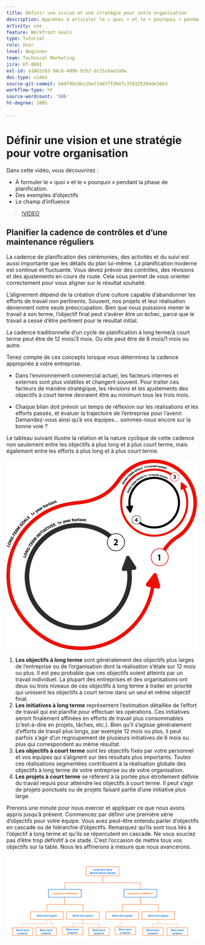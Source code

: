 ```yaml
---
title: Définir une vision et une stratégie pour votre organisation
description: Apprenez à articuler le « quoi » et le « pourquoi » pendant la phase de planification, des exemples d’objectifs et le champ d’influence.
activity: use
feature: Workfront Goals
type: Tutorial
role: User
level: Beginner
team: Technical Marketing
jira: KT-8891
exl-id: a1062cb3-94cb-4996-9352-dc15c6ae2a9a
doc-type: video
source-git-commit: bbdf99c6bc1be714077fd94fc3f8325394de36b3
workflow-type: ht
source-wordcount: '586'
ht-degree: 100%

---
```


# Définir une vision et une stratégie pour votre organisation

Dans cette vidéo, vous découvrirez :

* À formuler le « quoi » et le « pourquoi » pendant la phase de planification.
* Des exemples d’objectifs
* Le champ d’influence

>[!VIDEO](https://video.tv.adobe.com/v/3415997/?quality=12&learn=on&enablevpops=1&captions=fre_fr)

## Planifier la cadence de contrôles et d’une maintenance réguliers

La cadence de planification des cérémonies, des activités et du suivi est aussi importante que les détails du plan lui-même. La planification moderne est continue et fluctuante. Vous devez prévoir des contrôles, des révisions et des ajustements en cours de route. Cela vous permet de vous orienter correctement pour vous aligner sur le résultat souhaité.

L’alignement dépend de la création d’une culture capable d’abandonner les efforts de travail non pertinents. Souvent, nos projets et leur réalisation deviennent notre seule préoccupation. Bien que nous puissions mener le travail à son terme, l’objectif final peut s’avérer être un échec, parce que le travail a cessé d’être pertinent pour le résultat initial.

La cadence traditionnelle d’un cycle de planification à long terme/à court terme peut être de 12 mois/3 mois. Ou elle peut être de 6 mois/1 mois ou autre.

Tenez compte de ces concepts lorsque vous déterminez la cadence appropriée à votre entreprise.

* Dans l’environnement commercial actuel, les facteurs internes et externes sont plus volatiles et changent souvent. Pour traiter ces facteurs de manière stratégique, les révisions et les ajustements des objectifs à court terme devraient être au minimum tous les trois mois.

* Chaque bilan doit prévoir un temps de réflexion sur les réalisations et les efforts passés, et évaluer la trajectoire de l’entreprise pour l’avenir. Demandez-vous ainsi qu’à vos équipes... sommes-nous encore sur la bonne voie ?

Le tableau suivant illustre la relation et la nature cyclique de cette cadence non seulement entre les objectifs à plus long et à plus court terme, mais également entre les efforts à plus long et à plus court terme.

![Graphique du cycle d’exécution stratégique](assets/02-workfront-goals-strategic-execution-cycle.png)

1. **Les objectifs à long terme** sont généralement des objectifs plus larges de l’entreprise ou de l’organisation dont la réalisation s’étale sur 12 mois ou plus. Il est peu probable que ces objectifs soient atteints par un travail individuel. La plupart des entreprises et des organisations ont deux ou trois niveaux de ces objectifs à long terme à traiter en priorité qui unissent les objectifs à court terme dans un seul et même objectif final.
1. **Les initiatives à long terme** représentent l’estimation détaillée de l’effort de travail qui est planifié pour effectuer les opérations. Ces initiatives seront finalement affinées en efforts de travail plus consommables (c’est-à-dire en projets, tâches, etc.). Bien qu’il s’agisse généralement d’efforts de travail plus longs, par exemple 12 mois ou plus, il peut parfois s’agir d’un regroupement de plusieurs initiatives de 6 mois ou plus qui correspondent au même résultat.
1. **Les objectifs à court terme** sont les objectifs fixés par votre personnel et vos équipes qui s’alignent sur des résultats plus importants. Toutes ces réalisations segmentées contribuent à la réalisation globale des objectifs à long terme de votre entreprise ou de votre organisation.
1. **Les projets à court terme** se réfèrent à la portée plus étroitement définie du travail requis pour atteindre les objectifs à court terme. Il peut s’agir de projets ponctuels ou de projets faisant partie d’une initiative plus large.

<!--
Your turn graphic
-->

Prenons une minute pour nous exercer et appliquer ce que nous avons appris jusqu’à présent. Commencez par définir une première série d’objectifs pour votre équipe. Vous avez peut-être entendu parler d’objectifs en cascade ou de hiérarchie d’objectifs. Remarquez qu’ils sont tous liés à l’objectif à long terme et qu’ils se répercutent en cascade. Ne vous souciez pas d’être trop définitif à ce stade. C’est l’occasion de mettre tous vos objectifs sur la table. Nous les affinerons à mesure que nous avancerons.

![Une représentation graphique des objectifs à court et à long terme](assets/03-workfront-goals-goal-mapping.png)

